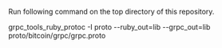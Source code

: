 Run following command on the top directory of this repository.

grpc_tools_ruby_protoc -I proto --ruby_out=lib --grpc_out=lib proto/bitcoin/grpc/grpc.proto

